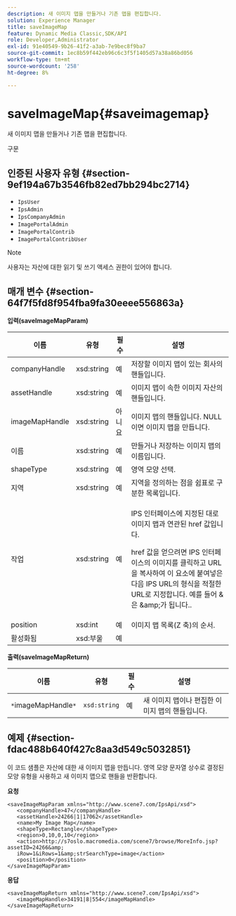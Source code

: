 ```yaml
---
description: 새 이미지 맵을 만들거나 기존 맵을 편집합니다.
solution: Experience Manager
title: saveImageMap
feature: Dynamic Media Classic,SDK/API
role: Developer,Administrator
exl-id: 91e40549-9b26-41f2-a3ab-7e9bec8f9ba7
source-git-commit: 1ec8b59f442eb96c6c3f5f1405d57a38a86bd056
workflow-type: tm+mt
source-wordcount: '258'
ht-degree: 8%

---
```


# saveImageMap{#saveimagemap}

새 이미지 맵을 만들거나 기존 맵을 편집합니다.

구문

## 인증된 사용자 유형 {#section-9ef194a67b3546fb82ed7bb294bc2714}

* `IpsUser`
* `IpsAdmin`
* `IpsCompanyAdmin`
* `ImagePortalAdmin`
* `ImagePortalContrib`
* `ImagePortalContribUser`

>[!NOTE]
>
>사용자는 자산에 대한 읽기 및 쓰기 액세스 권한이 있어야 합니다.

## 매개 변수 {#section-64f7f5fd8f954fba9fa30eeee556863a}

**입력(saveImageMapParam)**

<table id="table_49649036F46941D2B1F28515674E533B"> 
 <thead> 
  <tr> 
   <th colname="col1" class="entry"> 이름 </th> 
   <th colname="col2" class="entry"> 유형 </th> 
   <th colname="col3" class="entry"> 필수 </th> 
   <th colname="col4" class="entry"> 설명 </th> 
  </tr> 
 </thead>
 <tbody> 
  <tr> 
   <td colname="col1"> <span class="codeph"> <span class="varname"> companyHandle  </span> </span> </td> 
   <td colname="col2"> <span class="codeph"> xsd:string  </span> </td> 
   <td colname="col3"> 예 </td> 
   <td colname="col4"> 저장할 이미지 맵이 있는 회사의 핸들입니다. </td> 
  </tr> 
  <tr> 
   <td colname="col1"> <span class="codeph"> <span class="varname"> assetHandle  </span> </span> </td> 
   <td colname="col2"> <span class="codeph"> xsd:string  </span> </td> 
   <td colname="col3"> 예 </td> 
   <td colname="col4"> 이미지 맵이 속한 이미지 자산의 핸들입니다. </td> 
  </tr> 
  <tr> 
   <td colname="col1"> <span class="codeph"> <span class="varname"> imageMapHandle  </span> </span> </td> 
   <td colname="col2"> <span class="codeph"> xsd:string  </span> </td> 
   <td colname="col3"> 아니요 </td> 
   <td colname="col4"> 이미지 맵의 핸들입니다. NULL이면 이미지 맵을 만듭니다. </td> 
  </tr> 
  <tr> 
   <td colname="col1"> <span class="codeph"> <span class="varname"> 이름  </span> </span> </td> 
   <td colname="col2"> <span class="codeph"> xsd:string  </span> </td> 
   <td colname="col3"> 예 </td> 
   <td colname="col4"> 만들거나 저장하는 이미지 맵의 이름입니다. </td> 
  </tr> 
  <tr> 
   <td colname="col1"> <span class="codeph"> <span class="varname"> shapeType  </span> </span> </td> 
   <td colname="col2"> <span class="codeph"> xsd:string  </span> </td> 
   <td colname="col3"> 예 </td> 
   <td colname="col4"> 영역 모양 선택. </td> 
  </tr> 
  <tr> 
   <td colname="col1"> <span class="codeph"> <span class="varname"> 지역  </span> </span> </td> 
   <td colname="col2"> <span class="codeph"> xsd:string  </span> </td> 
   <td colname="col3"> 예 </td> 
   <td colname="col4"> 지역을 정의하는 점을 쉼표로 구분한 목록입니다. </td> 
  </tr> 
  <tr> 
   <td colname="col1"> <span class="codeph"> <span class="varname"> 작업  </span> </span> </td> 
   <td colname="col2"> <span class="codeph"> xsd:string  </span> </td> 
   <td colname="col3"> 예 </td> 
   <td colname="col4"> <p>IPS 인터페이스에 지정된 대로 이미지 맵과 연관된 <span class="codeph"> href </span> 값입니다. </p> <p><span class="codeph"> href </span> 값을 얻으려면 IPS 인터페이스의 이미지를 클릭하고 URL을 복사하여 이 요소에 붙여넣은 다음 IPS URL의 형식을 적절한 URL로 지정합니다. 예를 들어 <span class="codeph"> &amp; </span>은 <span class="codeph"> &amp;amp;가 됩니다.</span>. </p> </td> 
  </tr> 
  <tr> 
   <td colname="col1"> <span class="codeph"> <span class="varname"> position  </span> </span> </td> 
   <td colname="col2"> <span class="codeph"> xsd:int  </span> </td> 
   <td colname="col3"> 예 </td> 
   <td colname="col4"> 이미지 맵 목록(Z 축)의 순서. </td> 
  </tr> 
  <tr> 
   <td colname="col1"> <span class="codeph"> <span class="varname"> 활성화됨  </span> </span> </td> 
   <td colname="col2"> <span class="codeph"> xsd:부울  </span> </td> 
   <td colname="col3"> 예 </td> 
   <td colname="col4"></td> 
  </tr> 
 </tbody> 
</table>

**출력(saveImageMapReturn)**

| 이름 | 유형 | 필수 | 설명 |
|---|---|---|---|
| `*`imageMapHandle`*` | `xsd:string` | 예 | 새 이미지 맵이나 편집한 이미지 맵의 핸들입니다. |

## 예제 {#section-fdac488b640f427c8aa3d549c5032851}

이 코드 샘플은 자산에 대한 새 이미지 맵을 만듭니다. 영역 모양 문자열 상수로 결정된 모양 유형을 사용하고 새 이미지 맵으로 핸들을 반환합니다.

**요청**

```
<saveImageMapParam xmlns="http://www.scene7.com/IpsApi/xsd"> 
   <companyHandle>47</companyHandle> 
   <assetHandle>24266|1|17062</assetHandle> 
   <name>My Image Map</name> 
   <shapeType>Rectangle</shapeType> 
   <region>0,10,0,10</region> 
   <action>http://s7oslo.macromedia.com/scene7/browse/MoreInfo.jsp?assetID=24266&amp; 
   iRow=1&iRows=1&amp;strSearchType=image</action> 
   <position>0</position> 
</saveImageMapParam>
```

**응답**

```
<saveImageMapReturn xmlns="http://www.scene7.com/IpsApi/xsd"> 
   <imageMapHandle>34191|8|554</imageMapHandle> 
</saveImageMapReturn>
```
